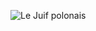 ![Le Juif polonais](https://upload.wikimedia.org/wikipedia/commons/thumb/8/82/Valerie_L._Thomas_standing_with_a_stack_of_early_Landsat_Computer_Compatible_Tapes.jpg/300px-Valerie_L._Thomas_standing_with_a_stack_of_early_Landsat_Computer_Compatible_Tapes.jpg)
